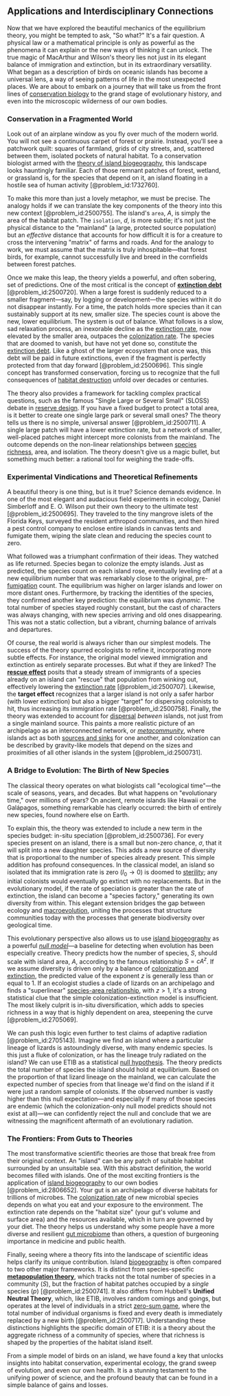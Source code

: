 ## Applications and Interdisciplinary Connections

Now that we have explored the beautiful mechanics of the equilibrium theory, you might be tempted to ask, "So what?" It's a fair question. A physical law or a mathematical principle is only as powerful as the phenomena it can explain or the new ways of thinking it can unlock. The true magic of MacArthur and Wilson's theory lies not just in its elegant balance of immigration and extinction, but in its extraordinary versatility. What began as a description of birds on oceanic islands has become a universal lens, a way of seeing patterns of life in the most unexpected places. We are about to embark on a journey that will take us from the front lines of [conservation biology](@article_id:138837) to the grand stage of evolutionary history, and even into the microscopic wilderness of our own bodies.

### Conservation in a Fragmented World

Look out of an airplane window as you fly over much of the modern world. You will not see a continuous carpet of forest or prairie. Instead, you'll see a patchwork quilt: squares of farmland, grids of city streets, and, scattered between them, isolated pockets of natural habitat. To a conservation biologist armed with the [theory of island biogeography](@article_id:197883), this landscape looks hauntingly familiar. Each of those remnant patches of forest, wetland, or grassland is, for the species that depend on it, an island floating in a hostile sea of human activity [@problem_id:1732760].

To make this more than just a lovely metaphor, we must be precise. The analogy holds if we can translate the key components of the theory into this new context [@problem_id:2500755]. The island's `area`, $A$, is simply the area of the habitat patch. The `isolation`, $d$, is more subtle; it's not just the physical distance to the "mainland" (a large, protected source population) but an *effective* distance that accounts for how difficult it is for a creature to cross the intervening "matrix" of farms and roads. And for the analogy to work, we must assume that the matrix is truly inhospitable—that forest birds, for example, cannot successfully live and breed in the cornfields between forest patches.

Once we make this leap, the theory yields a powerful, and often sobering, set of predictions. One of the most critical is the concept of **[extinction debt](@article_id:147820)** [@problem_id:2500720]. When a large forest is suddenly reduced to a smaller fragment—say, by logging or development—the species within it do not disappear instantly. For a time, the patch holds more species than it can sustainably support at its new, smaller size. The species count is above the new, lower equilibrium. The system is out of balance. What follows is a slow, sad relaxation process, an inexorable decline as the [extinction rate](@article_id:170639), now elevated by the smaller area, outpaces the [colonization rate](@article_id:181004). The species that are doomed to vanish, but have not yet done so, constitute the [extinction debt](@article_id:147820). Like a ghost of the larger ecosystem that once was, this debt will be paid in future extinctions, even if the fragment is perfectly protected from that day forward [@problem_id:2500696]. This single concept has transformed conservation, forcing us to recognize that the full consequences of [habitat destruction](@article_id:188934) unfold over decades or centuries.

The theory also provides a framework for tackling complex practical questions, such as the famous "Single Large or Several Small" (SLOSS) debate in [reserve design](@article_id:201122). If you have a fixed budget to protect a total area, is it better to create one single large park or several small ones? The theory tells us there is no simple, universal answer [@problem_id:2500711]. A single large patch will have a lower extinction rate, but a network of smaller, well-placed patches might intercept more colonists from the mainland. The outcome depends on the non-linear relationships between [species richness](@article_id:164769), area, and isolation. The theory doesn't give us a magic bullet, but something much better: a rational tool for weighing the trade-offs.

### Experimental Vindications and Theoretical Refinements

A beautiful theory is one thing, but is it true? Science demands evidence. In one of the most elegant and audacious field experiments in ecology, Daniel Simberloff and E. O. Wilson put their own theory to the ultimate test [@problem_id:2500695]. They traveled to the tiny mangrove islets of the Florida Keys, surveyed the resident arthropod communities, and then hired a pest control company to enclose entire islands in canvas tents and fumigate them, wiping the slate clean and reducing the species count to zero.

What followed was a triumphant confirmation of their ideas. They watched as life returned. Species began to colonize the empty islands. Just as predicted, the species count on each island rose, eventually leveling off at a new equilibrium number that was remarkably close to the original, pre-[fumigation](@article_id:265576) count. The equilibrium was higher on larger islands and lower on more distant ones. Furthermore, by tracking the identities of the species, they confirmed another key prediction: the equilibrium was *dynamic*. The total number of species stayed roughly constant, but the cast of characters was always changing, with new species arriving and old ones disappearing. This was not a static collection, but a vibrant, churning balance of arrivals and departures.

Of course, the real world is always richer than our simplest models. The success of the theory spurred ecologists to refine it, incorporating more subtle effects. For instance, the original model viewed immigration and extinction as entirely separate processes. But what if they are linked? The **[rescue effect](@article_id:177438)** posits that a steady stream of immigrants of a species already on an island can "rescue" that population from winking out, effectively lowering the [extinction rate](@article_id:170639) [@problem_id:2500707]. Likewise, the **target effect** recognizes that a larger island is not only a safer harbor (with lower extinction) but also a bigger "target" for dispersing colonists to hit, thus increasing its immigration rate [@problem_id:2500758]. Finally, the theory was extended to account for [dispersal](@article_id:263415) *between* islands, not just from a single mainland source. This paints a more realistic picture of an archipelago as an interconnected network, or *[metacommunity](@article_id:185407)*, where islands act as both [sources and sinks](@article_id:262611) for one another, and colonization can be described by gravity-like models that depend on the sizes and proximities of all other islands in the system [@problem_id:2500731].

### A Bridge to Evolution: The Birth of New Species

The classical theory operates on what biologists call "ecological time"—the scale of seasons, years, and decades. But what happens on "evolutionary time," over millions of years? On ancient, remote islands like Hawaii or the Galápagos, something remarkable has clearly occurred: the birth of entirely new species, found nowhere else on Earth.

To explain this, the theory was extended to include a new term in the species budget: in-situ speciation [@problem_id:2500736]. For every species present on an island, there is a small but non-zero chance, $\sigma$, that it will split into a new daughter species. This adds a new source of diversity that is proportional to the number of species already present. This simple addition has profound consequences. In the classical model, an island so isolated that its immigration rate is zero ($I_0 \to 0$) is doomed to [sterility](@article_id:179738); any initial colonists would eventually go extinct with no replacements. But in the evolutionary model, if the rate of speciation is greater than the rate of extinction, the island can become a "species factory," generating its own diversity from within. This elegant extension bridges the gap between ecology and [macroevolution](@article_id:275922), uniting the processes that structure communities today with the processes that generate biodiversity over geological time.

This evolutionary perspective also allows us to use [island biogeography](@article_id:136127) as a powerful *[null model](@article_id:181348)*—a baseline for detecting when evolution has been especially creative. Theory predicts how the number of species, $S$, should scale with island area, $A$, according to the famous relationship $S = cA^z$. If we assume diversity is driven only by a balance of [colonization and extinction](@article_id:195713), the predicted value of the exponent $z$ is generally less than or equal to 1. If an ecologist studies a clade of lizards on an archipelago and finds a "superlinear" [species-area relationship](@article_id:169894), with $z > 1$, it's a strong statistical clue that the simple colonization-extinction model is insufficient. The most likely culprit is in-situ diversification, which adds to species richness in a way that is highly dependent on area, steepening the curve [@problem_id:2705069].

We can push this logic even further to test claims of adaptive radiation [@problem_id:2705143]. Imagine we find an island where a particular lineage of lizards is astoundingly diverse, with many endemic species. Is this just a fluke of colonization, or has the lineage truly radiated on the island? We can use ETIB as a statistical [null hypothesis](@article_id:264947). The theory predicts the total number of species the island should hold at equilibrium. Based on the proportion of that lizard lineage on the mainland, we can calculate the expected number of species from that lineage we'd find on the island if it were just a random sample of colonists. If the observed number is vastly higher than this null expectation—and especially if many of those species are endemic (which the colonization-only null model predicts should not exist at all)—we can confidently reject the null and conclude that we are witnessing the magnificent aftermath of an evolutionary radiation.

### The Frontiers: From Guts to Theories

The most transformative scientific theories are those that break free from their original context. An "island" can be any patch of suitable habitat surrounded by an unsuitable sea. With this abstract definition, the world becomes filled with islands. One of the most exciting frontiers is the application of [island biogeography](@article_id:136127) to our own bodies [@problem_id:2806652]. Your gut is an archipelago of diverse habitats for trillions of microbes. The [colonization rate](@article_id:181004) of new microbial species depends on what you eat and your exposure to the environment. The extinction rate depends on the "habitat size" (your gut's volume and surface area) and the resources available, which in turn are governed by your diet. The theory helps us understand why some people have a more diverse and resilient [gut microbiome](@article_id:144962) than others, a question of burgeoning importance in medicine and public health.

Finally, seeing where a theory fits into the landscape of scientific ideas helps clarify its unique contribution. Island [biogeography](@article_id:137940) is often compared to two other major frameworks. It is distinct from species-specific **[metapopulation theory](@article_id:188787)**, which tracks not the total number of species in a community ($S$), but the fraction of habitat patches occupied by a *single* species ($p$) [@problem_id:2500741]. It also differs from Hubbell's **Unified Neutral Theory**, which, like ETIB, involves random comings and goings, but operates at the level of individuals in a strict [zero-sum game](@article_id:264817), where the total number of individual organisms is fixed and every death is immediately replaced by a new birth [@problem_id:2500717]. Understanding these distinctions highlights the specific domain of ETIB: it is a theory about the aggregate richness of a community of species, where that richness is shaped by the properties of the habitat island itself.

From a simple model of birds on an island, we have found a key that unlocks insights into habitat conservation, experimental ecology, the grand sweep of evolution, and even our own health. It is a stunning testament to the unifying power of science, and the profound beauty that can be found in a simple balance of gains and losses.